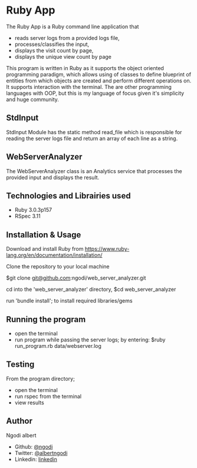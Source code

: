 # Ruby App

The Ruby App is a Ruby command line application that

- reads server logs from a provided logs file,
- processes/classifies the input,
- displays the visit count by page,
- displays the unique view count by page

This program is written in Ruby as it supports the object oriented programming paradigm, which allows
using of classes to define blueprint of entities from which objects are created and perform different
operations on. It supports interaction with the terminal.
The are other programming languages with OOP, but this is my language of focus given it's simplicity
and huge community.

## StdInput

StdInput Module has the static method read_file which is responsible for reading the server logs file
and return an array of each line as a string.

## WebServerAnalyzer

The WebServerAnalyzer class is an Analytics service that processes the provided input and displays the result.

## Technologies and Librairies used

- Ruby 3.0.3p157
- RSpec 3.11

## Installation & Usage

Download and install Ruby from https://www.ruby-lang.org/en/documentation/installation/

Clone the repository to your local machine

$git clone git@github.com:ngodi/web_server_analyzer.git

cd into the 'web_server_analyzer' directory,
$cd web_server_analyzer

run 'bundle install'; to install required libraries/gems

## Running the program

- open the terminal
- run program while passing the server logs; by entering: $ruby run_program.rb data/webserver.log

## Testing

From the program directory;

- open the terminal
- run rspec from the terminal
- view results

## Author

Ngodi albert

- Github: [@ngodi](https://github.com/ngodi)
- Twitter: [@albertngodi](https://twitter.com/albertngodi)
- Linkedin: [linkedin](https://www.linkedin.com/in/albertngodi/)
